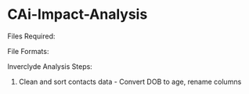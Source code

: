 # CAi-Impact-Analysis

Files Required:

File Formats:

Inverclyde Analysis Steps:
1. Clean and sort contacts data - Convert DOB to age, rename columns


